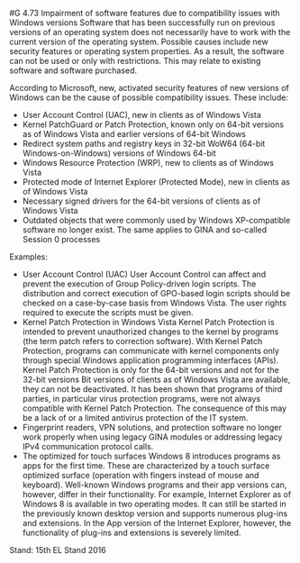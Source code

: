 #G 4.73 Impairment of software features due to compatibility issues with Windows versions
Software that has been successfully run on previous versions of an operating system does not necessarily have to work with the current version of the operating system. Possible causes include new security features or operating system properties. As a result, the software can not be used or only with restrictions. This may relate to existing software and software purchased.

According to Microsoft, new, activated security features of new versions of Windows can be the cause of possible compatibility issues. These include:

* User Account Control (UAC), new in clients as of Windows Vista
* Kernel PatchGuard or Patch Protection, known only on 64-bit versions as of Windows Vista and earlier versions of 64-bit Windows
* Redirect system paths and registry keys in 32-bit WoW64 (64-bit Windows-on-Windows) versions of Windows 64-bit
* Windows Resource Protection (WRP), new to clients as of Windows Vista
* Protected mode of Internet Explorer (Protected Mode), new in clients as of Windows Vista
* Necessary signed drivers for the 64-bit versions of clients as of Windows Vista
* Outdated objects that were commonly used by Windows XP-compatible software no longer exist. The same applies to GINA and so-called Session 0 processes


Examples:

* User Account Control (UAC) User Account Control can affect and prevent the execution of Group Policy-driven login scripts. The distribution and correct execution of GPO-based login scripts should be checked on a case-by-case basis from Windows Vista. The user rights required to execute the scripts must be given.
* Kernel Patch Protection in Windows Vista Kernel Patch Protection is intended to prevent unauthorized changes to the kernel by programs (the term patch refers to correction software). With Kernel Patch Protection, programs can communicate with kernel components only through special Windows application programming interfaces (APIs). Kernel Patch Protection is only for the 64-bit versions and not for the 32-bit versions Bit versions of clients as of Windows Vista are available, they can not be deactivated. It has been shown that programs of third parties, in particular virus protection programs, were not always compatible with Kernel Patch Protection. The consequence of this may be a lack of or a limited antivirus protection of the IT system.
* Fingerprint readers, VPN solutions, and protection software no longer work properly when using legacy GINA modules or addressing legacy IPv4 communication protocol calls.
* The optimized for touch surfaces Windows 8 introduces programs as apps for the first time. These are characterized by a touch surface optimized surface (operation with fingers instead of mouse and keyboard). Well-known Windows programs and their app versions can, however, differ in their functionality. For example, Internet Explorer as of Windows 8 is available in two operating modes. It can still be started in the previously known desktop version and supports numerous plug-ins and extensions. In the App version of the Internet Explorer, however, the functionality of plug-ins and extensions is severely limited.


Stand: 15th EL Stand 2016



